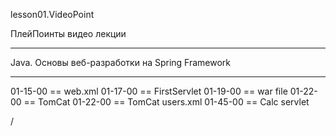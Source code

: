 
lesson01.VideoPoint

ПлейПоинты видео лекции

---
Java. Основы веб-разработки на Spring Framework

---  
01-15-00 == web.xml
01-17-00 == FirstServlet
01-19-00 == war file
01-22-00 == TomCat
01-22-00 == TomCat users.xml
01-45-00 == Calc servlet










/